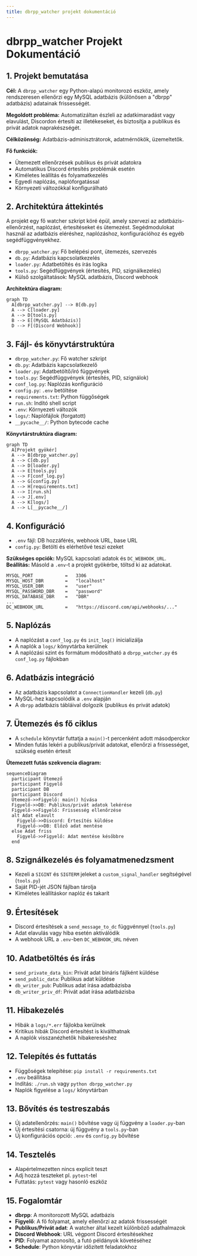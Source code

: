 ```yaml
---
title: dbrpp_watcher projekt dokumentáció
---
```


# dbrpp_watcher Projekt Dokumentáció

## 1. Projekt bemutatása

**Cél:** A `dbrpp_watcher` egy Python-alapú monitorozó eszköz, amely rendszeresen ellenőrzi egy MySQL adatbázis (különösen a "dbrpp" adatbázis) adatainak frissességét.

**Megoldott probléma:** Automatizáltan észleli az adatkimaradást vagy elavulást, Discordon értesíti az illetékeseket, és biztosítja a publikus és privát adatok naprakészségét.  

**Célközönség:** Adatbázis-adminisztrátorok, adatmérnökök, üzemeltetők.  

**Fő funkciók:**
- Ütemezett ellenőrzések publikus és privát adatokra
- Automatikus Discord értesítés problémák esetén
- Kíméletes leállítás és folyamatkezelés
- Egyedi naplózás, naplóforgatással
- Környezeti változókkal konfigurálható

## 2. Architektúra áttekintés

A projekt egy fő watcher szkript köré épül, amely szervezi az adatbázis-ellenőrzést, naplózást, értesítéseket és ütemezést. Segédmodulokat használ az adatbázis eléréshez, naplózáshoz, konfigurációhoz és egyéb segédfüggvényekhez.

- `dbrpp_watcher.py`: Fő belépési pont, ütemezés, szervezés
- `db.py`: Adatbázis kapcsolatkezelés
- `loader.py`: Adatbetöltés és írás logika
- `tools.py`: Segédfüggvények (értesítés, PID, szignálkezelés)
- Külső szolgáltatások: MySQL adatbázis, Discord webhook

**Architektúra diagram:**

```mermaid
graph TD
  A[dbrpp_watcher.py] --> B[db.py]
  A --> C[loader.py]
  A --> D[tools.py]
  B --> E[(MySQL Adatbázis)]
  D --> F[(Discord Webhook)]
```

## 3. Fájl- és könyvtárstruktúra

- `dbrpp_watcher.py`: Fő watcher szkript
- `db.py`: Adatbázis kapcsolatkezelő
- `loader.py`: Adatbetöltő/író függvények
- `tools.py`: Segédfüggvények (értesítés, PID, szignálok)
- `conf_log.py`: Naplózás konfiguráció
- `config.py`: `.env` betöltése
- `requirements.txt`: Python függőségek
- `run.sh`: Indító shell script
- `.env`: Környezeti változók
- `logs/`: Naplófájlok (forgatott)
- `__pycache__/`: Python bytecode cache

**Könyvtárstruktúra diagram:**

```mermaid
graph TD
  A[Projekt gyökér]
  A --> B[dbrpp_watcher.py]
  A --> C[db.py]
  A --> D[loader.py]
  A --> E[tools.py]
  A --> F[conf_log.py]
  A --> G[config.py]
  A --> H[requirements.txt]
  A --> I[run.sh]
  A --> J[.env]
  A --> K[logs/]
  A --> L[__pycache__/]
```

## 4. Konfiguráció

- `.env` fájl: DB hozzáférés, webhook URL, base URL
- `config.py`: Betölti és elérhetővé teszi ezeket

**Szükséges opciók:** MySQL kapcsolati adatok és `DC_WEBHOOK_URL`.  
**Beállítás:** Másold a `.env`-t a projekt gyökérbe, töltsd ki az adatokat.

```env
MYSQL_PORT            =   3306
MYSQL_HOST_DBR        =   "localhost"
MYSQL_USER_DBR        =   "user"
MYSQL_PASSWORD_DBR    =   "password"
MYSQL_DATABASE_DBR    =   "DBR"
...
DC_WEBHOOK_URL        =   "https://discord.com/api/webhooks/..."
```

## 5. Naplózás

- A naplózást a `conf_log.py` és `init_log()` inicializálja
- A naplók a `logs/` könyvtárba kerülnek
- A naplózási szint és formátum módosítható a `dbrpp_watcher.py` és `conf_log.py` fájlokban

## 6. Adatbázis integráció

- Az adatbázis kapcsolatot a `ConnectionHandler` kezeli (`db.py`)
- MySQL-hez kapcsolódik a `.env` alapján
- A `dbrpp` adatbázis tábláival dolgozik (publikus és privát adatok)

## 7. Ütemezés és fő ciklus

- A `schedule` könyvtár futtatja a `main()`-t percenként adott másodperckor
- Minden futás lekéri a publikus/privát adatokat, ellenőrzi a frissességet, szükség esetén értesít

**Ütemezett futás szekvencia diagram:**

```mermaid
sequenceDiagram
  participant Ütemező
  participant Figyelő
  participant DB
  participant Discord
  Ütemező->>Figyelő: main() hívása
  Figyelő->>DB: Publikus/privát adatok lekérése
  Figyelő->>Figyelő: Frissesség ellenőrzése
  alt Adat elavult
    Figyelő->>Discord: Értesítés küldése
    Figyelő->>DB: Előző adat mentése
  else Adat friss
    Figyelő->>Figyelő: Adat mentése későbbre
  end
```

## 8. Szignálkezelés és folyamatmenedzsment

- Kezeli a `SIGINT` és `SIGTERM` jeleket a `custom_signal_handler` segítségével (`tools.py`)
- Saját PID-jét JSON fájlban tárolja
- Kíméletes leállításkor naplóz és takarít

## 9. Értesítések

- Discord értesítések a `send_message_to_dc` függvénnyel (`tools.py`)
- Adat elavulás vagy hiba esetén aktiválódik
- A webhook URL a `.env`-ben `DC_WEBHOOK_URL` néven

## 10. Adatbetöltés és írás

- `send_private_data_bin`: Privát adat bináris fájlként küldése
- `send_public_data`: Publikus adat küldése
- `db_writer_pub`: Publikus adat írása adatbázisba
- `db_writer_priv_df`: Privát adat írása adatbázisba

## 11. Hibakezelés

- Hibák a `logs/*.err` fájlokba kerülnek
- Kritikus hibák Discord értesítést is kiválthatnak
- A naplók visszanézhetők hibakereséshez

## 12. Telepítés és futtatás

- Függőségek telepítése: `pip install -r requirements.txt`
- `.env` beállítása
- Indítás: `./run.sh` vagy `python dbrpp_watcher.py`
- Naplók figyelése a `logs/` könyvtárban

## 13. Bővítés és testreszabás

- Új adatellenőrzés: `main()` bővítése vagy új függvény a `loader.py`-ban
- Új értesítési csatorna: új függvény a `tools.py`-ban
- Új konfigurációs opció: `.env` és `config.py` bővítése

## 14. Tesztelés

- Alapértelmezetten nincs explicit teszt
- Adj hozzá teszteket pl. `pytest`-tel
- Futtatás: `pytest` vagy hasonló eszköz

## 15. Fogalomtár

- **dbrpp**: A monitorozott MySQL adatbázis
- **Figyelő**: A fő folyamat, amely ellenőrzi az adatok frissességét
- **Publikus/Privát adat**: A watcher által kezelt különböző adathalmazok
- **Discord Webhook**: URL végpont Discord értesítésekhez
- **PID**: Folyamat azonosító, a futó példányok követéséhez
- **Schedule**: Python könyvtár időzített feladatokhoz